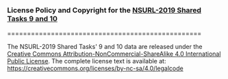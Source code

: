 ### License Policy and Copyright for the [NSURL-2019 Shared Tasks 9 and 10 ](https://github.com/shashwatup9k/nsurl-2019)
=================================================

The NSURL-2019 Shared Tasks' 9 and 10 data are released under the [Creative Commons Attribution-NonCommercial-ShareAlike 4.0 International Public License](https://creativecommons.org/licenses/by-nc-sa/4.0/legalcode).
The complete license text is available at: https://creativecommons.org/licenses/by-nc-sa/4.0/legalcode
